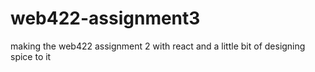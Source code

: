 # web422-assignment3
making the web422 assignment 2 with react and a little bit of designing spice to it
